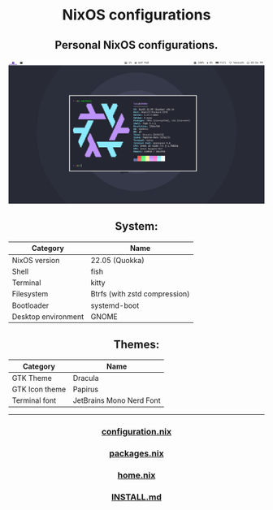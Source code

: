 <div align="center">
  
# NixOS configurations
## Personal NixOS configurations.
![Screenshot](screenshot.png)

## System:
| Category            | Name                          |
| ------------------- | ----------------------------- |
| NixOS version       | 22.05 (Quokka)                |
| Shell               | fish                          |
| Terminal            | kitty                         |
| Filesystem          | Btrfs (with zstd compression) |
| Bootloader          | systemd-boot                  |
| Desktop environment | GNOME                         |

## Themes:
| Category       | Name                          |
| -------------  | ----------------------------- |
| GTK Theme      | Dracula                       |
| GTK Icon theme | Papirus                       |
| Terminal font  | JetBrains Mono Nerd Font      |
  
---
  
### [configuration.nix](Nix/configuration.nix)
### [packages.nix](Nix/packages.nix)
### [home.nix](nixpkgs/home.nix)
### [INSTALL.md](INSTALL.md)

</div>

